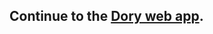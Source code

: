 ## Continue to the [Dory web app](https://dory.app/events/ssG8gRAXWD1TU5J1enCk/26d348d4_an-afternoon-with-chatgpt).

